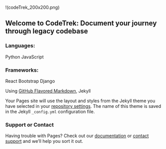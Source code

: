 !(codeTrek_200x200.png) 
## Welcome to CodeTrek: Document your journey through legacy codebase


### Languages: 
Python 
JavaScript

### Frameworks: 
React
Bootstrap
Django

Using [GitHub Flavored Markdown](https://guides.github.com/features/mastering-markdown/), Jekyll



Your Pages site will use the layout and styles from the Jekyll theme you have selected in your [repository settings](https://github.com/studiozandra/studiozandra.github.io/settings). The name of this theme is saved in the Jekyll `_config.yml` configuration file.

### Support or Contact

Having trouble with Pages? Check out our [documentation](https://docs.github.com/categories/github-pages-basics/) or [contact support](https://github.com/contact) and we’ll help you sort it out.
